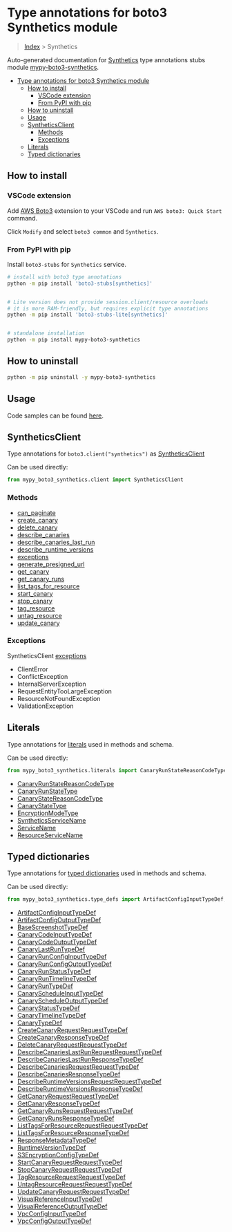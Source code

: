 <a id="type-annotations-for-boto3-synthetics-module"></a>

# Type annotations for boto3 Synthetics module

> [Index](..) > Synthetics

Auto-generated documentation for
[Synthetics](https://boto3.amazonaws.com/v1/documentation/api/latest/reference/services/synthetics.html#Synthetics)
type annotations stubs module
[mypy-boto3-synthetics](https://pypi.org/project/mypy-boto3-synthetics/).

- [Type annotations for boto3 Synthetics module](#type-annotations-for-boto3-synthetics-module)
  - [How to install](#how-to-install)
    - [VSCode extension](#vscode-extension)
    - [From PyPI with pip](#from-pypi-with-pip)
  - [How to uninstall](#how-to-uninstall)
  - [Usage](#usage)
  - [SyntheticsClient](#syntheticsclient)
    - [Methods](#methods)
    - [Exceptions](#exceptions)
  - [Literals](#literals)
  - [Typed dictionaries](#typed-dictionaries)

<a id="how-to-install"></a>

## How to install

<a id="vscode-extension"></a>

### VSCode extension

Add
[AWS Boto3](https://marketplace.visualstudio.com/items?itemName=Boto3typed.boto3-ide)
extension to your VSCode and run `AWS boto3: Quick Start` command.

Click `Modify` and select `boto3 common` and `Synthetics`.

<a id="from-pypi-with-pip"></a>

### From PyPI with pip

Install `boto3-stubs` for `Synthetics` service.

```bash
# install with boto3 type annotations
python -m pip install 'boto3-stubs[synthetics]'


# Lite version does not provide session.client/resource overloads
# it is more RAM-friendly, but requires explicit type annotations
python -m pip install 'boto3-stubs-lite[synthetics]'


# standalone installation
python -m pip install mypy-boto3-synthetics
```

<a id="how-to-uninstall"></a>

## How to uninstall

```bash
python -m pip uninstall -y mypy-boto3-synthetics
```

<a id="usage"></a>

## Usage

Code samples can be found [here](./usage.md).

<a id="syntheticsclient"></a>

## SyntheticsClient

Type annotations for `boto3.client("synthetics")` as
[SyntheticsClient](./client.md)

Can be used directly:

```python
from mypy_boto3_synthetics.client import SyntheticsClient
```

<a id="methods"></a>

### Methods

- [can_paginate](./client.md#can_paginate)
- [create_canary](./client.md#create_canary)
- [delete_canary](./client.md#delete_canary)
- [describe_canaries](./client.md#describe_canaries)
- [describe_canaries_last_run](./client.md#describe_canaries_last_run)
- [describe_runtime_versions](./client.md#describe_runtime_versions)
- [exceptions](./client.md#exceptions)
- [generate_presigned_url](./client.md#generate_presigned_url)
- [get_canary](./client.md#get_canary)
- [get_canary_runs](./client.md#get_canary_runs)
- [list_tags_for_resource](./client.md#list_tags_for_resource)
- [start_canary](./client.md#start_canary)
- [stop_canary](./client.md#stop_canary)
- [tag_resource](./client.md#tag_resource)
- [untag_resource](./client.md#untag_resource)
- [update_canary](./client.md#update_canary)

<a id="exceptions"></a>

### Exceptions

SyntheticsClient [exceptions](./client.md#exceptions)

- ClientError
- ConflictException
- InternalServerException
- RequestEntityTooLargeException
- ResourceNotFoundException
- ValidationException

<a id="literals"></a>

## Literals

Type annotations for [literals](./literals.md) used in methods and schema.

Can be used directly:

```python
from mypy_boto3_synthetics.literals import CanaryRunStateReasonCodeType, ...
```

- [CanaryRunStateReasonCodeType](./literals.md#canaryrunstatereasoncodetype)
- [CanaryRunStateType](./literals.md#canaryrunstatetype)
- [CanaryStateReasonCodeType](./literals.md#canarystatereasoncodetype)
- [CanaryStateType](./literals.md#canarystatetype)
- [EncryptionModeType](./literals.md#encryptionmodetype)
- [SyntheticsServiceName](./literals.md#syntheticsservicename)
- [ServiceName](./literals.md#servicename)
- [ResourceServiceName](./literals.md#resourceservicename)

<a id="typed-dictionaries"></a>

## Typed dictionaries

Type annotations for [typed dictionaries](./type_defs.md) used in methods and
schema.

Can be used directly:

```python
from mypy_boto3_synthetics.type_defs import ArtifactConfigInputTypeDef, ...
```

- [ArtifactConfigInputTypeDef](./type_defs.md#artifactconfiginputtypedef)
- [ArtifactConfigOutputTypeDef](./type_defs.md#artifactconfigoutputtypedef)
- [BaseScreenshotTypeDef](./type_defs.md#basescreenshottypedef)
- [CanaryCodeInputTypeDef](./type_defs.md#canarycodeinputtypedef)
- [CanaryCodeOutputTypeDef](./type_defs.md#canarycodeoutputtypedef)
- [CanaryLastRunTypeDef](./type_defs.md#canarylastruntypedef)
- [CanaryRunConfigInputTypeDef](./type_defs.md#canaryrunconfiginputtypedef)
- [CanaryRunConfigOutputTypeDef](./type_defs.md#canaryrunconfigoutputtypedef)
- [CanaryRunStatusTypeDef](./type_defs.md#canaryrunstatustypedef)
- [CanaryRunTimelineTypeDef](./type_defs.md#canaryruntimelinetypedef)
- [CanaryRunTypeDef](./type_defs.md#canaryruntypedef)
- [CanaryScheduleInputTypeDef](./type_defs.md#canaryscheduleinputtypedef)
- [CanaryScheduleOutputTypeDef](./type_defs.md#canaryscheduleoutputtypedef)
- [CanaryStatusTypeDef](./type_defs.md#canarystatustypedef)
- [CanaryTimelineTypeDef](./type_defs.md#canarytimelinetypedef)
- [CanaryTypeDef](./type_defs.md#canarytypedef)
- [CreateCanaryRequestRequestTypeDef](./type_defs.md#createcanaryrequestrequesttypedef)
- [CreateCanaryResponseTypeDef](./type_defs.md#createcanaryresponsetypedef)
- [DeleteCanaryRequestRequestTypeDef](./type_defs.md#deletecanaryrequestrequesttypedef)
- [DescribeCanariesLastRunRequestRequestTypeDef](./type_defs.md#describecanarieslastrunrequestrequesttypedef)
- [DescribeCanariesLastRunResponseTypeDef](./type_defs.md#describecanarieslastrunresponsetypedef)
- [DescribeCanariesRequestRequestTypeDef](./type_defs.md#describecanariesrequestrequesttypedef)
- [DescribeCanariesResponseTypeDef](./type_defs.md#describecanariesresponsetypedef)
- [DescribeRuntimeVersionsRequestRequestTypeDef](./type_defs.md#describeruntimeversionsrequestrequesttypedef)
- [DescribeRuntimeVersionsResponseTypeDef](./type_defs.md#describeruntimeversionsresponsetypedef)
- [GetCanaryRequestRequestTypeDef](./type_defs.md#getcanaryrequestrequesttypedef)
- [GetCanaryResponseTypeDef](./type_defs.md#getcanaryresponsetypedef)
- [GetCanaryRunsRequestRequestTypeDef](./type_defs.md#getcanaryrunsrequestrequesttypedef)
- [GetCanaryRunsResponseTypeDef](./type_defs.md#getcanaryrunsresponsetypedef)
- [ListTagsForResourceRequestRequestTypeDef](./type_defs.md#listtagsforresourcerequestrequesttypedef)
- [ListTagsForResourceResponseTypeDef](./type_defs.md#listtagsforresourceresponsetypedef)
- [ResponseMetadataTypeDef](./type_defs.md#responsemetadatatypedef)
- [RuntimeVersionTypeDef](./type_defs.md#runtimeversiontypedef)
- [S3EncryptionConfigTypeDef](./type_defs.md#s3encryptionconfigtypedef)
- [StartCanaryRequestRequestTypeDef](./type_defs.md#startcanaryrequestrequesttypedef)
- [StopCanaryRequestRequestTypeDef](./type_defs.md#stopcanaryrequestrequesttypedef)
- [TagResourceRequestRequestTypeDef](./type_defs.md#tagresourcerequestrequesttypedef)
- [UntagResourceRequestRequestTypeDef](./type_defs.md#untagresourcerequestrequesttypedef)
- [UpdateCanaryRequestRequestTypeDef](./type_defs.md#updatecanaryrequestrequesttypedef)
- [VisualReferenceInputTypeDef](./type_defs.md#visualreferenceinputtypedef)
- [VisualReferenceOutputTypeDef](./type_defs.md#visualreferenceoutputtypedef)
- [VpcConfigInputTypeDef](./type_defs.md#vpcconfiginputtypedef)
- [VpcConfigOutputTypeDef](./type_defs.md#vpcconfigoutputtypedef)
